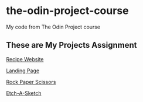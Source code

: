 # the-odin-project-course
My code from The Odin Project course
## These are My Projects Assignment
[Recipe Website](https://gesangwidigdo.github.io/the-odin-project-course/projects/odin-recipes/index.html)

[Landing Page](https://gesangwidigdo.github.io/the-odin-project-course/projects/landing-page/index.html)

[Rock Paper Scissors](https://gesangwidigdo.github.io/the-odin-project-course/projects/rock-paper-scissors/index.html)

[Etch-A-Sketch](https://gesangwidigdo.github.io/the-odin-project-course/projects/etch-a-sketch/index.html)